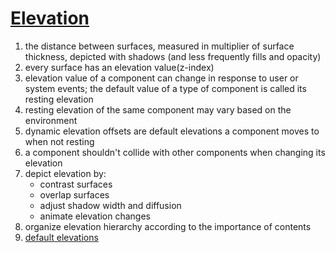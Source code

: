 # [Elevation](https://material.io/design/environment/elevation.html)
1. the distance between surfaces, measured in multiplier of surface thickness, depicted with shadows (and less frequently fills and opacity)
2. every surface has an elevation value(z-index)
3. elevation value of a component can change in response to user or system events; the default value of a type of component is called its resting elevation
4. resting elevation of the same component may vary based on the environment
5. dynamic elevation offsets are default elevations a component moves to when not resting
6. a component shouldn't collide with other components when changing its elevation
7. depict elevation by:
    - contrast surfaces
    - overlap surfaces
    - adjust shadow width and diffusion
    - animate elevation changes
8. organize elevation hierarchy according to the importance of contents
9. [default elevations](https://material.io/design/environment/elevation.html#default-elevations)
